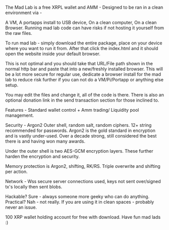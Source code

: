 The Mad Lab is a free XRPL wallet and AMM - Designed to be ran in a clean environment via -

A VM, A portapps install to USB device, On a clean computer, On a clean Browser.
Running mad lab code can have risks if not hosting it yourself from the raw files.

To run mad lab - simply download the entire package, place on your device where you
want to run it from. After that click the index.html and it should open the website
inside your default browser. 

This is not optimal and you should take that URL/File path shown in the normal http bar
and paste that into a new/freshly installed browser. This will be a lot more secure for
regular use, dedicate a browser install for the mad lab to reduce risk further if you can
not do a VM/Pi/Portapp or anything else setup.

You may edit the files and change it, all of the code is there. There is also an optional
donation link in the send transaction section for those inclined to.

Features - 
Standard wallet control + Amm trading/ Liquidity pool management.

Security -
Argon2 Outer shell, random salt, random ciphers. 12+ string recommended for passwords.
Argon2 is the gold standard in encryption and is vastly under-used. Over a decade strong, 
still considered the best there is and having won many awards.

Under the outer shell is two AES-GCM encryption layers. These further harden the encryption
and security. 

Memory protection is Argon2, shifting, RK/RS. Triple overwrite and shifting per action.

Network - 
Wss secure server connections used, keys not sent over/signed tx's locally then sent blobs.

Hackable? Sure - always someone more geeky who can do anything. Practical? Nah - not really.
If you are using it in clean spaces - probably never an issue.

100 XRP wallet holding account for free with download. Have fun mad lads :)
